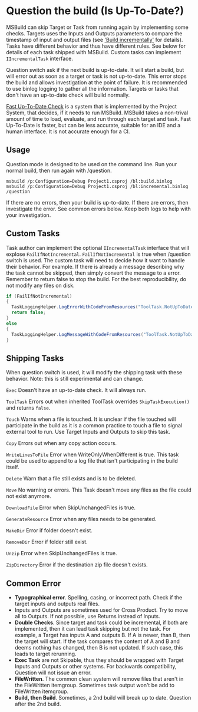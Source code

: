 
# Question the build (Is Up-To-Date?)

MSBuild can skip Target or Task from running again by implementing some checks. Targets uses the Inputs and Outputs parameters to compare the timestamp of input and output files (see ['Build incrementally'](https://learn.microsoft.com/en-us/visualstudio/msbuild/how-to-build-incrementally) for details). Tasks have different behavior and thus have different rules. See below for details of each task shipped with MSBuild. Custom tasks can implement `IIncrementalTask` interface.

Question switch ask if the next build is up-to-date. It will start a build, but will error out as soon as a target or task is not up-to-date. This error stops the build and allows investigation at the point of failure. It is recommended to use binlog logging to gather all the information. Targets or tasks that don't have an up-to-date check will build normally.

[Fast Up-To-Date Check](https://github.com/dotnet/project-system/blob/cd275918ef9f181f6efab96715a91db7aabec832/docs/up-to-date-check.md) is a system that is implemented by the Project System, that decides, if it needs to run MSBuild.  MSBuild takes a non-trival amount of time to load, evaluate, and run through each target and task.  Fast Up-To-Date is faster, but can be less accurate, suitable for an IDE and a human interface.  It is not accurate enough for a CI.

## Usage
Question mode is designed to be used on the command line.  Run your normal build, then run again with /question.
```
msbuild /p:Configuration=Debug Project1.csproj /bl:build.binlog
msbuild /p:Configuration=Debug Project1.csproj /bl:incremental.binlog /question
```
If there are no errors, then your build is up-to-date.
If there are errors, then investigate the error.  See common errors below.  Keep both logs to help with your investigation.

## Custom Tasks
Task author can implement the optional `IIncrementalTask` interface that will explose `FailIfNotIncremental`. `FailIfNotIncremental` is true when /question switch is used. The custom task will need to decide how it want to handle their behavior.  For example.  If there is already a message describing why the task cannot be skipped, then simply convert the message to a error. Remember to return false to stop the build.  For the best reproducibility, do not modify any files on disk.

```C#
if (FailIfNotIncremental)
{
  TaskLoggingHelper.LogErrorWithCodeFromResources("ToolTask.NotUpToDate");
  return false;
}
else
{
  TaskLoggingHelper.LogMessageWithCodeFromResources("ToolTask.NotUpToDate");
}
```

## Shipping Tasks
When question switch is used, it will modify the shipping task with these behavior.  Note: this is still experimental and can change.

`Exec`
Doesn't have an up-to-date check.  It will always run.

`ToolTask`
Errors out when inherited ToolTask overrides `SkipTaskExecution()` and returns `false`.

`Touch`
Warns when a file is touched.  It is unclear if the file touched will participate in the build as it is a common practice to touch a file to signal external tool to run.  Use Target Inputs and Outputs to skip this task.

`Copy`
Errors out when any copy action occurs.

`WriteLinesToFile`
Error when WriteOnlyWhenDifferent is true.  This task could be used to append to a log file that isn't participating in the build itself.

`Delete`
Warn that a file still exists and is to be deleted.

`Move`
No warning or errors.  This Task doesn't move any files as the file could not exist anymore.

`DownloadFile`
Error when SkipUnchangedFiles is true.

`GenerateResource`
Error when any files needs to be generated.

`MakeDir`
Error if folder doesn't exist.

`RemoveDir`
Error if folder still exist.

`Unzip`
Error when SkipUnchangedFiles is true.

`ZipDirectory`
Error if the destination zip file doesn't exists.


## Common Error
- **Typographical error**. Spelling, casing, or incorrect path.  Check if the target inputs and outputs real files.
- Inputs and Outputs are sometimes used for Cross Product. Try to move all to Outputs. If not possible, use Returns instead of Inputs.
- **Double Checks**.  Since target and task could be incremental, if both are implemented, then it can lead task skipping but not the task.  For example, a Target has inputs A and outputs B.  If A is newer, than B, then the target will start.  If the task compares the content of A and B and deems nothing has changed, then B is not updated.  If such case, this leads to target rerunning.
- **Exec Task** are not Skipable, thus they should be wrapped with Target Inputs and Outputs or other systems.  For backwards compatibility, Question will not issue an error.
- **FileWritten**.  The common clean system will remove files that aren't in the FileWritten itemgroup.  Sometimes task output won't be add to FileWritten itemgroup.
- **Build, then Build**.  Sometimes, a 2nd build will break up to date.  Question after the 2nd build. 